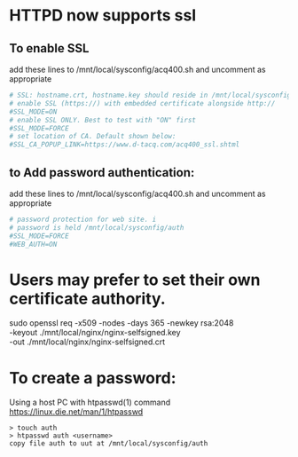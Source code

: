 # HTTPD now supports ssl
## To enable SSL
add these lines to /mnt/local/sysconfig/acq400.sh and uncomment as appropriate
```bash
# SSL: hostname.crt, hostname.key should reside in /mnt/local/sysconfig/ssl
# enable SSL (https://) with embedded certificate alongside http://
#SSL_MODE=ON
# enable SSL ONLY. Best to test with "ON" first
#SSL_MODE=FORCE
# set location of CA. Default shown below:
#SSL_CA_POPUP_LINK=https://www.d-tacq.com/acq400_ssl.shtml
```

## to Add password authentication:
add these lines to /mnt/local/sysconfig/acq400.sh and uncomment as appropriate
```bash
# password protection for web site. i
# password is held /mnt/local/sysconfig/auth
#SSL_MODE=FORCE
#WEB_AUTH=ON
```

# Users may prefer to set their own certificate authority.

sudo openssl req -x509 -nodes -days 365 -newkey rsa:2048 \
	-keyout ./mnt/local/nginx/nginx-selfsigned.key \
	-out ./mnt/local/nginx/nginx-selfsigned.crt

# To create a password:
Using a host PC with htpasswd(1) command
https://linux.die.net/man/1/htpasswd
```
> touch auth
> htpasswd auth <username>
copy file auth to uut at /mnt/local/sysconfig/auth
```




